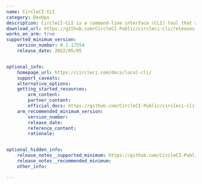 ```yaml
---
name: CircleCI-CLI
category: DevOps
description: CircleCI-CLI is a command-line interface (CLI) tool that allows developers to interact with CircleCI's CI/CD platform from the terminal.
download_url: https://github.com/CircleCI-Public/circleci-cli/releases
works_on_arm: true
supported_minimum_version:
    version_number: 0.1.17554
    release_date: 2022/05/05


optional_info:
    homepage_url: https://circleci.com/docs/local-cli/
    support_caveats:
    alternative_options:
    getting_started_resources:
        arm_content:
        partner_content:
        official_docs: https://github.com/CircleCI-Public/circleci-cli?tab=readme-ov-file#getting-started
    arm_recommended_minimum_version:
        version_number:
        release_date:
        reference_content:
        rationale:


optional_hidden_info:
    release_notes__supported_minimum: https://github.com/CircleCI-Public/circleci-cli/releases/tag/v0.1.17554
    release_notes__recommended_minimum:
    other_info:

---
```

